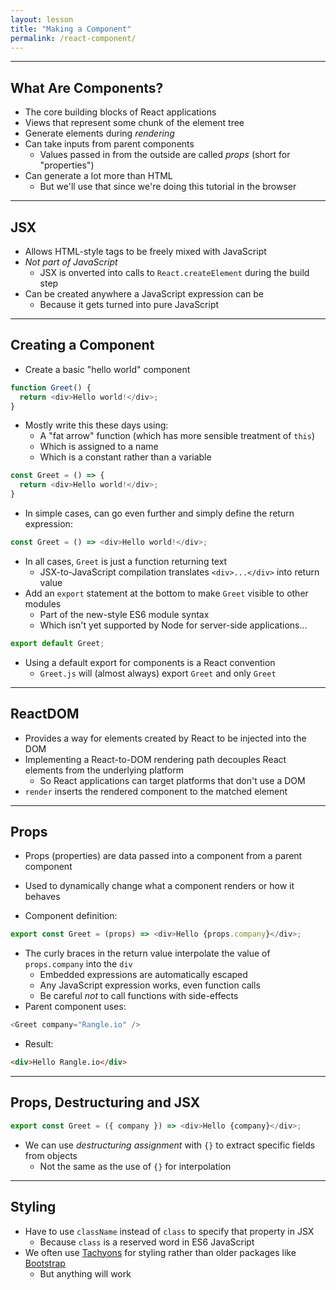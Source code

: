 ```yaml
---
layout: lesson
title: "Making a Component"
permalink: /react-component/
---
```


---

## What Are Components?

- The core building blocks of React applications
- Views that represent some chunk of the element tree
- Generate elements during *rendering*
- Can take inputs from parent components
  - Values passed in from the outside are called *props* (short for "properties")
- Can generate a lot more than HTML
  - But we'll use that since we're doing this tutorial in the browser

---

## JSX

- Allows HTML-style tags to be freely mixed with JavaScript
- *Not part of JavaScript*
  - JSX is onverted into calls to `React.createElement` during the build step
- Can be created anywhere a JavaScript expression can be
  - Because it gets turned into pure JavaScript

---

## Creating a Component

- Create a basic "hello world" component

```js
function Greet() {
  return <div>Hello world!</div>;
}
```

- Mostly write this these days using:
  - A "fat arrow" function (which has more sensible treatment of `this`)
  - Which is assigned to a name
  - Which is a constant rather than a variable

```js
const Greet = () => {
  return <div>Hello world!</div>;
}
```

- In simple cases, can go even further and simply define the return expression:

```js
const Greet = () => <div>Hello world!</div>;
```

- In all cases, `Greet` is just a function returning text
  - JSX-to-JavaScript compilation translates `<div>...</div>` into return value
- Add an `export` statement at the bottom to make `Greet` visible to other modules
  - Part of the new-style ES6 module syntax
  - Which isn't yet supported by Node for server-side applications...

```js
export default Greet;
```
- Using a default export for components is a React convention
  - `Greet.js` will (almost always) export `Greet` and only `Greet`

---

## ReactDOM

- Provides a way for elements created by React to be injected into the DOM
- Implementing a React-to-DOM rendering path decouples React elements from the underlying platform
  - So React applications can target platforms that don't use a DOM
- `render` inserts the rendered component to the matched element

---

## Props

- Props (properties) are data passed into a component from a parent component
- Used to dynamically change what a component renders or how it behaves

- Component definition:

```js
export const Greet = (props) => <div>Hello {props.company}</div>;
```

- The curly braces in the return value interpolate the value of `props.company` into the `div`
  - Embedded expressions are automatically escaped
  - Any JavaScript expression works, even function calls
  - Be careful *not* to call functions with side-effects
- Parent component uses:

```js
<Greet company="Rangle.io" />
```

- Result:

```html
<div>Hello Rangle.io</div>
```

---

## Props, Destructuring and JSX

```js
export const Greet = ({ company }) => <div>Hello {company}</div>;
```

- We can use *destructuring assignment* with `{}` to extract specific fields from objects
  - Not the same as the use of `{}` for interpolation

---

## Styling

- Have to use `className` instead of `class` to specify that property in JSX
  - Because `class` is a reserved word in ES6 JavaScript
- We often use [Tachyons](http://tachyons.io/) for styling rather than older packages like [Bootstrap](http://getbootstrap.com/)
  - But anything will work
